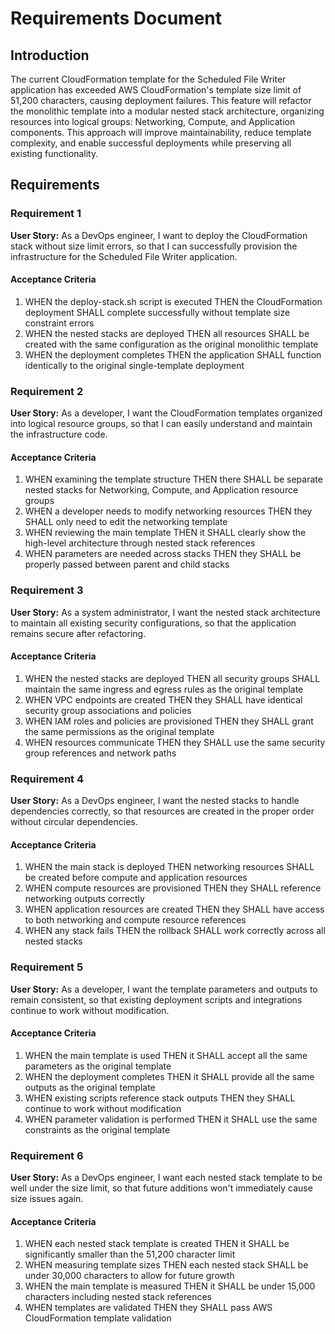 # Requirements Document

## Introduction

The current CloudFormation template for the Scheduled File Writer application has exceeded AWS CloudFormation's template size limit of 51,200 characters, causing deployment failures. This feature will refactor the monolithic template into a modular nested stack architecture, organizing resources into logical groups: Networking, Compute, and Application components. This approach will improve maintainability, reduce template complexity, and enable successful deployments while preserving all existing functionality.

## Requirements

### Requirement 1

**User Story:** As a DevOps engineer, I want to deploy the CloudFormation stack without size limit errors, so that I can successfully provision the infrastructure for the Scheduled File Writer application.

#### Acceptance Criteria

1. WHEN the deploy-stack.sh script is executed THEN the CloudFormation deployment SHALL complete successfully without template size constraint errors
2. WHEN the nested stacks are deployed THEN all resources SHALL be created with the same configuration as the original monolithic template
3. WHEN the deployment completes THEN the application SHALL function identically to the original single-template deployment

### Requirement 2

**User Story:** As a developer, I want the CloudFormation templates organized into logical resource groups, so that I can easily understand and maintain the infrastructure code.

#### Acceptance Criteria

1. WHEN examining the template structure THEN there SHALL be separate nested stacks for Networking, Compute, and Application resource groups
2. WHEN a developer needs to modify networking resources THEN they SHALL only need to edit the networking template
3. WHEN reviewing the main template THEN it SHALL clearly show the high-level architecture through nested stack references
4. WHEN parameters are needed across stacks THEN they SHALL be properly passed between parent and child stacks

### Requirement 3

**User Story:** As a system administrator, I want the nested stack architecture to maintain all existing security configurations, so that the application remains secure after refactoring.

#### Acceptance Criteria

1. WHEN the nested stacks are deployed THEN all security groups SHALL maintain the same ingress and egress rules as the original template
2. WHEN VPC endpoints are created THEN they SHALL have identical security group associations and policies
3. WHEN IAM roles and policies are provisioned THEN they SHALL grant the same permissions as the original template
4. WHEN resources communicate THEN they SHALL use the same security group references and network paths

### Requirement 4

**User Story:** As a DevOps engineer, I want the nested stacks to handle dependencies correctly, so that resources are created in the proper order without circular dependencies.

#### Acceptance Criteria

1. WHEN the main stack is deployed THEN networking resources SHALL be created before compute and application resources
2. WHEN compute resources are provisioned THEN they SHALL reference networking outputs correctly
3. WHEN application resources are created THEN they SHALL have access to both networking and compute resource references
4. WHEN any stack fails THEN the rollback SHALL work correctly across all nested stacks

### Requirement 5

**User Story:** As a developer, I want the template parameters and outputs to remain consistent, so that existing deployment scripts and integrations continue to work without modification.

#### Acceptance Criteria

1. WHEN the main template is used THEN it SHALL accept all the same parameters as the original template
2. WHEN the deployment completes THEN it SHALL provide all the same outputs as the original template
3. WHEN existing scripts reference stack outputs THEN they SHALL continue to work without modification
4. WHEN parameter validation is performed THEN it SHALL use the same constraints as the original template

### Requirement 6

**User Story:** As a DevOps engineer, I want each nested stack template to be well under the size limit, so that future additions won't immediately cause size issues again.

#### Acceptance Criteria

1. WHEN each nested stack template is created THEN it SHALL be significantly smaller than the 51,200 character limit
2. WHEN measuring template sizes THEN each nested stack SHALL be under 30,000 characters to allow for future growth
3. WHEN the main template is measured THEN it SHALL be under 15,000 characters including nested stack references
4. WHEN templates are validated THEN they SHALL pass AWS CloudFormation template validation
